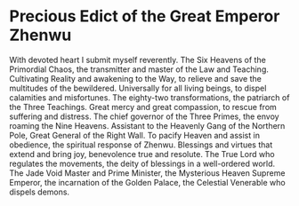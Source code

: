 # Precious Edict of the Great Emperor Zhenwu

With devoted heart I submit myself reverently. The Six Heavens of the Primordial Chaos, the transmitter and master of the Law and Teaching. Cultivating Reality and awakening to the Way, to relieve and save the multitudes of the bewildered. Universally for all living beings, to dispel calamities and misfortunes. The eighty-two transformations, the patriarch of the Three Teachings. Great mercy and great compassion, to rescue from suffering and distress. The chief governor of the Three Primes, the envoy roaming the Nine Heavens. Assistant to the Heavenly Gang of the Northern Pole, Great General of the Right Wall. To pacify Heaven and assist in obedience, the spiritual response of Zhenwu. Blessings and virtues that extend and bring joy, benevolence true and resolute. The True Lord who regulates the movements, the deity of blessings in a well-ordered world. The Jade Void Master and Prime Minister, the Mysterious Heaven Supreme Emperor, the incarnation of the Golden Palace, the Celestial Venerable who dispels demons.
